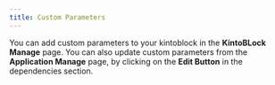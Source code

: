 ```yaml
---
title: Custom Parameters
---
```


You can add custom parameters to your kintoblock in the **KintoBLock Manage** page. You can also update custom parameters from the **Application Manage** page, by clicking on the **Edit Button** in the dependencies section.
